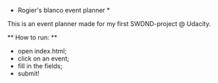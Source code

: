 * Rogier's blanco event planner *

This is an event planner made for my first SWDND-project @ Udacity. 

** How to run: **

- open index.html;
- click on an event;
- fill in the fields;
- submit!